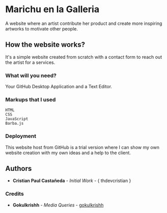 # Marichu en la Galleria

A website where an artist contribute her product and create more inspiring artworks to motivate other people.

## How the website works?

It's a simple website created from scratch with a contact form to reach out the artist for a services.

### What will you need?

Your GitHub Desktop Application and a Text Editor.

### Markups that I used

```
HTML
CSS
JavaScript
Barba.js
```

### Deployment

This website host from GitHub is a trial version where I can show my own website creation with my own ideas and a help to the client.

## Authors

* **Cristian Paul Castañeda** - *Initial Work* - { thdevcristian }

### Credits

* **Gokulkrishh** - *Media Queries* - [gokulkrishh](https://gist.github.com/gokulkrishh/242e68d1ee94ad05f488)